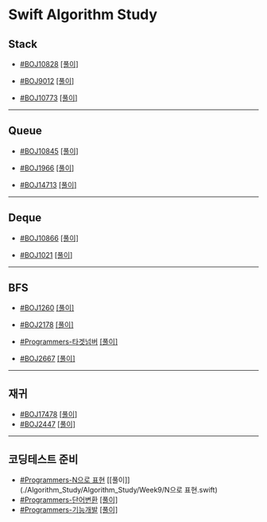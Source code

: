 # Swift Algorithm Study

## Stack

* [#BOJ10828](https://www.acmicpc.net/problem/10828) [[풀이]](./Algorithm_Study/Algorithm_Study/Week2/10828.swift)

* [#BOJ9012](https://www.acmicpc.net/problem/9012) [[풀이]](./Algorithm_Study/Algorithm_Study/Week2/9012.swift)
* [#BOJ10773](https://www.acmicpc.net/problem/10773) [[풀이]](./Algorithm_Study/Algorithm_Study/Week2/10773.swift)

---

## Queue

- [#BOJ10845](https://www.acmicpc.net/problem/10845) [[풀이]](./Algorithm_Study/Algorithm_Study/Week3/10845.swift)

- [#BOJ1966](https://www.acmicpc.net/problem/1966) [[풀이]](./Algorithm_Study/Algorithm_Study/Week3/1966.swift)

- [#BOJ14713](https://www.acmicpc.net/problem/14713) [[풀이]](./Algorithm_Study/Algorithm_Study/Week3/14713.swift)

---

## Deque

- [#BOJ10866](https://www.acmicpc.net/problem/10866) [[풀이]](./Algorithm_Study/Algorithm_Study/Week4/10866.swift)

- [#BOJ1021](https://www.acmicpc.net/problem/1021) [[풀이]](./Algorithm_Study/Algorithm_Study/Week4/1021.swift)

---

## BFS

- [#BOJ1260](https://www.acmicpc.net/problem/1260) [[풀이]](./Algorithm_Study/Algorithm_Study/Week5/1260.swift)

- [#BOJ2178](https://www.acmicpc.net/problem/2178) [[풀이]](./Algorithm_Study/Algorithm_Study/Week6/2178.swift)

- [#Programmers-타겟넘버](https://programmers.co.kr/learn/courses/30/lessons/43165#qna) [[풀이]](./Algorithm_Study/Algorithm_Study/Week6/타겟넘버.swift)

- [#BOJ2667](https://www.acmicpc.net/problem/2667) [[풀이]](./Algorithm_Study/Algorithm_Study/Week7/2667.swift)

---

## 재귀

- [#BOJ17478](https://www.acmicpc.net/problem/17478) [[풀이]](./Algorithm_Study/Algorithm_Study/Week8/17478.swift)
- [#BOJ2447](https://www.acmicpc.net/problem/2447) [[풀이]](./Algorithm_Study/Algorithm_Study/Week8/2447.swift)

---

## 코딩테스트 준비

- [#Programmers-N으로 표현](https://programmers.co.kr/learn/courses/30/lessons/42895?language=swift) [[풀이]](./Algorithm_Study/Algorithm_Study/Week9/N으로 표현.swift)
- [#Programmers-단어변환](https://programmers.co.kr/learn/courses/30/lessons/43163) [[풀이]](./Algorithm_Study/Algorithm_Study/Week9/단어변환.swift)
- [#Programmers-기능개발](https://programmers.co.kr/learn/courses/30/lessons/42586) [[풀이]](./Algorithm_Study/Algorithm_Study/Week9/기능개발.swift)
